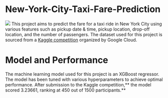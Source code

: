 # New-York-City-Taxi-Fare-Prediction
![](https://i.imgur.com/ecwUY8F.png)
This project aims to predict the fare for a taxi ride in New York City using various features such as pickup date & time, pickup location, drop-off location, and the number of passengers. The dataset used for this project is sourced from a [Kaggle competition](ttps://www.kaggle.com/c/new-york-city-taxi-fare-prediction) organized by Google Cloud.

# Model and Performance 
The machine learning model used for this project is an XGBoost regressor. The model has been tuned with various hyperparameters to achieve optimal performance.
After submission to the Kaggle competition,** the model scored 3.23661, ranking at 450 out of 1500 participants.**
